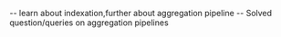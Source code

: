 -- learn about indexation,further about aggregation pipeline
-- Solved question/queries on aggregation pipelines 
